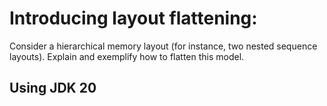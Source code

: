 # Introducing layout flattening:

Consider a hierarchical memory layout (for instance, two nested sequence layouts). Explain and exemplify how to flatten
this model.

## Using JDK 20